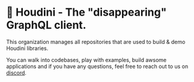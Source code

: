# 🎩 Houdini - The "disappearing" GraphQL client.

This organization manages all repositories that are used to build & demo Houdini libraries.

You can walk into codebases, play with examples, build awsome applications and if you have any questions, feel free to reach out to us on [discord](https://discord.gg/Gd8vfvxpsD).
